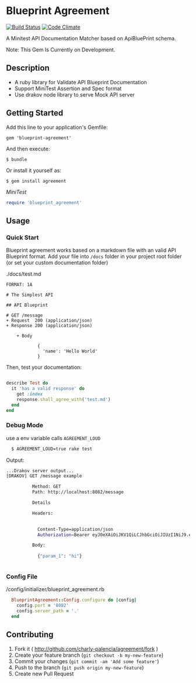 # Blueprint Agreement

[![Build Status](https://travis-ci.org/charly-palencia/blueprint-agreement.svg?branch=master)](https://travis-ci.org/charly-palencia/blueprint-agreement)
[![Code Climate](https://codeclimate.com/github/charly-palencia/blueprint-agreement/badges/gpa.svg)](https://codeclimate.com/github/charly-palencia/blueprint-agreement)

A Minitest API Documentation Matcher based on ApiBluePrint schema.

Note: This Gem Is Currently on Development. 

## Description

- A ruby library for Validate API Blueprint Documentation
- Support MiniTest Assertion and Spec format
- Use drakov node library to serve Mock API server


## Getting Started

Add this line to your application's Gemfile:

    gem 'blueprint-agreement'

And then execute:

    $ bundle

Or install it yourself as:

    $ gem install agreement

*MiniTest*

```ruby
require 'blueprint_agreement'
```

## Usage

### Quick Start

Blueprint agreement works based on a markdown file with an valid API Blueprint format. Add your file into `/docs` folder in your project root folder (or set your custom documentation folder)

./docs/test.md

```
FORMAT: 1A

# The Simplest API
 
## API Blueprint
 
# GET /message
+ Request  200 (application/json)
+ Response 200 (application/json)
    
    + Body

            {
              'name': 'Hello World'
            }

```

Then, test your documentation:

``` ruby 

describe Test do
  it 'has a valid response' do
    get :index
    response.shall_agree_with('test.md')
  end
end
```
### Debug Mode

use a env variable calls `AGREEMENT_LOUD`

``` bash
  $ AGREEMENT_LOUD=true rake test
``` 

Output:

``` bash
...Drakov server output...
[DRAKOV] GET /message example

          Method: GET
          Path: http://localhost:8082/message

          Details

          Headers:

           
            Content-Type=application/json
            Authorization=Bearer eyJ0eXAiOiJKV1QiLCJhbGciOiJIUzI1NiJ9.example

          Body:
          
            {"param_1": "hi"}
        

```
### Config File 

/config/initializer/blueprint_agreement.rb

``` ruby
  BlueprintAgreement::Config.configure do |config|
    config.port = '8082'
    config.server_path = '.'
  end
```


## Contributing

1. Fork it ( http://github.com/charly-palencia/agreement/fork )
2. Create your feature branch (`git checkout -b my-new-feature`)
3. Commit your changes (`git commit -am 'Add some feature'`)
4. Push to the branch (`git push origin my-new-feature`)
5. Create new Pull Request
